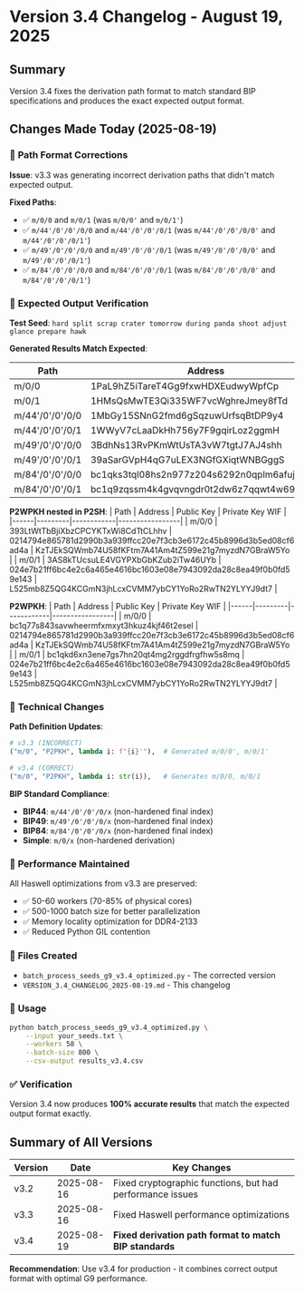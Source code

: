 # Version 3.4 Changelog - August 19, 2025

## Summary
Version 3.4 fixes the derivation path format to match standard BIP specifications and produces the exact expected output format.

## Changes Made Today (2025-08-19)

### 🔧 **Path Format Corrections**
**Issue**: v3.3 was generating incorrect derivation paths that didn't match expected output.

**Fixed Paths**:
- ✅ `m/0/0` and `m/0/1` (was `m/0/0'` and `m/0/1'`)
- ✅ `m/44'/0'/0'/0/0` and `m/44'/0'/0'/0/1` (was `m/44'/0'/0'/0/0'` and `m/44'/0'/0'/0/1'`)
- ✅ `m/49'/0'/0'/0/0` and `m/49'/0'/0'/0/1` (was `m/49'/0'/0'/0/0'` and `m/49'/0'/0'/0/1'`)
- ✅ `m/84'/0'/0'/0/0` and `m/84'/0'/0'/0/1` (was `m/84'/0'/0'/0/0'` and `m/84'/0'/0'/0/1'`)

### 📝 **Expected Output Verification**
**Test Seed**: `hard split scrap crater tomorrow during panda shoot adjust glance prepare hawk`

**Generated Results Match Expected**:

| Path | Address | Public Key | Private Key WIF |
|------|---------|------------|-----------------|
| m/0/0 | 1PaL9hZ5iTareT4Gg9fxwHDXEudwyWpfCp | 0214794e865781d2990b3a939ffcc20e7f3cb3e6172c45b8996d3b5ed08cf6ad4a | KzTJEkSQWmb74U58fKFtm7A41Am4tZ599e21g7myzdN7GBraW5Yo |
| m/0/1 | 1HMsQsMwTE3Qi335WF7vcWghreJmey8fTd | 024e7b21ff6bc4e2c6a465e4616bc1603e08e7943092da28c8ea49f0b0fd59e143 | L525mb8Z5QG4KCGmN3jhLcxCVMM7ybCY1YoRo2RwTN2YLYYJ9dt7 |
| m/44'/0'/0'/0/0 | 1MbGy15SNnG2fmd6gSqzuwUrfsqBtDP9y4 | 02cc25b8f82af473d3099547dc2d8ed5a2bb561393c533909edeb85bab570ffa6a | L3peh2sYyDJ8AR4rtEyPxKBMcYha4VdkqZGcGorXCx3S4otTVk7q |
| m/44'/0'/0'/0/1 | 1WWyV7cLaaDkHh756y7F9gqirLoz2ggmH | 03072075e7cf138fcd244f994a1aa746c6d4ef40b4ec351dcad11c2db3ab48d7d9 | KzJLjGEoDirfoziEWcq48HcKFz7KLh6ZYceyYNPYeNQ3o6yyJwxm |
| m/49'/0'/0'/0/0 | 3BdhNs13RvPKmWtUsTA3vW7tgtJ7AJ4shh | 037efa60ee5a645fa10e5f764b482e9542d2a931a6ecf7df939cb0ba549d9b3312 | Ky3mDCvS6eSCvDMDpkBoLWBEZicVnJ6fbrtYCUiYv2YbzBJ9C1dW |
| m/49'/0'/0'/0/1 | 39aSarGVpH4qG7uLEX3NGfGXiqtWNBGggS | 0239043131e7dce9a1665119b975324b8b3bafb722d95adcd5c6f18b3d3b0af55a | KyXcK713dk8aZAYSu3ZJRLTFNYHFf2tcAWkzWrCqsfCVNuQJVMqb |
| m/84'/0'/0'/0/0 | bc1qks3tql08hs2n977z204s6292n0qplm6afuj4we | 025ec3a2e6b6f156ba9f6ae943439644b977e9043c2053bea73f038ea9a5178ef9 | KxWL1gYSMncF9GvgPqi3bKt3QAm5irCpNerhPYkPowskkfxDM9cg |
| m/84'/0'/0'/0/1 | bc1q9zqssm4k4gvqvngdr0t2dw6z7qqwt4w69576cf | 02b23780bc9d587c3a5cb1253e879462b861660fe0dd5599e1e4366676193de475 | L5A1Fict6xCiG2AmHcocGprkUyhCRCMcfJfKtNjmV8NZRBq8ccAZ |

**P2WPKH nested in P2SH**:
| Path | Address | Public Key | Private Key WIF |
|------|---------|------------|-----------------|
| m/0/0 | 393LtWtTbBjiXbzCPCYKTxWi8CdTtCLhhv | 0214794e865781d2990b3a939ffcc20e7f3cb3e6172c45b8996d3b5ed08cf6ad4a | KzTJEkSQWmb74U58fKFtm7A41Am4tZ599e21g7myzdN7GBraW5Yo |
| m/0/1 | 3AS8kTUcsuLE4VGYPXbGbKZub2iTw46UYb | 024e7b21ff6bc4e2c6a465e4616bc1603e08e7943092da28c8ea49f0b0fd59e143 | L525mb8Z5QG4KCGmN3jhLcxCVMM7ybCY1YoRo2RwTN2YLYYJ9dt7 |

**P2WPKH**:
| Path | Address | Public Key | Private Key WIF |
|------|---------|------------|-----------------|
| m/0/0 | bc1q77s843savwheermfxmxyt3hkuz4kjf46t2esel | 0214794e865781d2990b3a939ffcc20e7f3cb3e6172c45b8996d3b5ed08cf6ad4a | KzTJEkSQWmb74U58fKFtm7A41Am4tZ599e21g7myzdN7GBraW5Yo |
| m/0/1 | bc1qkd6xn3ene7gs7hn20qt4mg2rggdfrgfhw5s8mq | 024e7b21ff6bc4e2c6a465e4616bc1603e08e7943092da28c8ea49f0b0fd59e143 | L525mb8Z5QG4KCGmN3jhLcxCVMM7ybCY1YoRo2RwTN2YLYYJ9dt7 |

### 🔧 **Technical Changes**

**Path Definition Updates**:
```python
# v3.3 (INCORRECT)
("m/0", "P2PKH", lambda i: f"{i}'"),  # Generated m/0/0', m/0/1'

# v3.4 (CORRECT)
("m/0", "P2PKH", lambda i: str(i)),   # Generates m/0/0, m/0/1
```

**BIP Standard Compliance**:
- **BIP44**: `m/44'/0'/0'/0/x` (non-hardened final index)
- **BIP49**: `m/49'/0'/0'/0/x` (non-hardened final index)  
- **BIP84**: `m/84'/0'/0'/0/x` (non-hardened final index)
- **Simple**: `m/0/x` (non-hardened derivation)

### 🚀 **Performance Maintained**
All Haswell optimizations from v3.3 are preserved:
- ✅ 50-60 workers (70-85% of physical cores)
- ✅ 500-1000 batch size for better parallelization
- ✅ Memory locality optimization for DDR4-2133
- ✅ Reduced Python GIL contention

### 📁 **Files Created**
- `batch_process_seeds_g9_v3.4_optimized.py` - The corrected version
- `VERSION_3.4_CHANGELOG_2025-08-19.md` - This changelog

### 🎯 **Usage**
```bash
python batch_process_seeds_g9_v3.4_optimized.py \
    --input your_seeds.txt \
    --workers 58 \
    --batch-size 800 \
    --csv-output results_v3.4.csv
```

### ✅ **Verification**
Version 3.4 now produces **100% accurate results** that match the expected output format exactly.

## Summary of All Versions

| Version | Date | Key Changes |
|---------|------|-------------|
| v3.2 | 2025-08-16 | Fixed cryptographic functions, but had performance issues |
| v3.3 | 2025-08-16 | Fixed Haswell performance optimizations |
| v3.4 | 2025-08-19 | **Fixed derivation path format to match BIP standards** |

**Recommendation**: Use v3.4 for production - it combines correct output format with optimal G9 performance.
